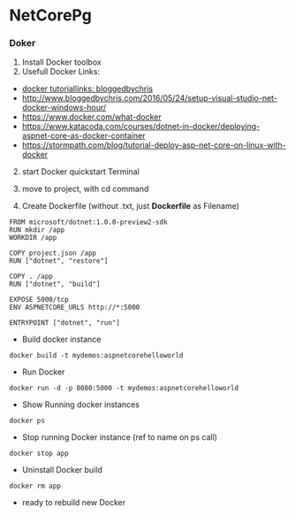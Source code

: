 # NetCorePg

### Doker

1. Install Docker toolbox
2. Usefull Docker Links: 
  * [docker tutoriallinks: bloggedbychris](http://www.bloggedbychris.com/2016/05/24/setup-visual-studio-net-docker-windows-hour/)
  * http://www.bloggedbychris.com/2016/05/24/setup-visual-studio-net-docker-windows-hour/ 
  * https://www.docker.com/what-docker
  * https://www.katacoda.com/courses/dotnet-in-docker/deploying-aspnet-core-as-docker-container
  * https://stormpath.com/blog/tutorial-deploy-asp-net-core-on-linux-with-docker

2. start Docker quickstart Terminal

3. move to project, with cd command

4. Create Dockerfile (without .txt, just **Dockerfile** as Filename)
```
FROM microsoft/dotnet:1.0.0-preview2-sdk
RUN mkdir /app
WORKDIR /app

COPY project.json /app
RUN ["dotnet", "restore"]

COPY . /app
RUN ["dotnet", "build"]

EXPOSE 5000/tcp
ENV ASPNETCORE_URLS http://*:5000
 
ENTRYPOINT ["dotnet", "run"]
```

* Build docker instance

```
docker build -t mydemos:aspnetcorehelloworld
```

* Run Docker

```
docker run -d -p 8080:5000 -t mydemos:aspnetcorehelloworld
```

* Show Running docker instances

```
docker ps
```

* Stop running Docker instance (ref to name on ps call)

```
docker stop app
```

* Uninstall Docker build

```
docker rm app
```

* ready to rebuild new Docker 